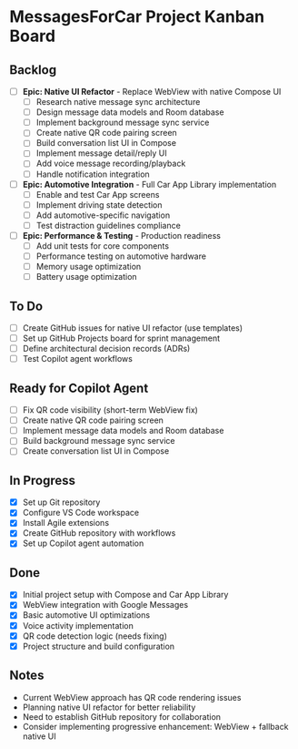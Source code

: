 # MessagesForCar Project Kanban Board

## Backlog
- [ ] **Epic: Native UI Refactor** - Replace WebView with native Compose UI
  - [ ] Research native message sync architecture
  - [ ] Design message data models and Room database
  - [ ] Implement background message sync service
  - [ ] Create native QR code pairing screen
  - [ ] Build conversation list UI in Compose
  - [ ] Implement message detail/reply UI
  - [ ] Add voice message recording/playback
  - [ ] Handle notification integration

- [ ] **Epic: Automotive Integration** - Full Car App Library implementation
  - [ ] Enable and test Car App screens
  - [ ] Implement driving state detection
  - [ ] Add automotive-specific navigation
  - [ ] Test distraction guidelines compliance

- [ ] **Epic: Performance & Testing** - Production readiness
  - [ ] Add unit tests for core components
  - [ ] Performance testing on automotive hardware
  - [ ] Memory usage optimization
  - [ ] Battery usage optimization

## To Do
- [ ] Create GitHub issues for native UI refactor (use templates)
- [ ] Set up GitHub Projects board for sprint management
- [ ] Define architectural decision records (ADRs)
- [ ] Test Copilot agent workflows

## Ready for Copilot Agent
- [ ] Fix QR code visibility (short-term WebView fix)
- [ ] Create native QR code pairing screen
- [ ] Implement message data models and Room database
- [ ] Build background message sync service
- [ ] Create conversation list UI in Compose

## In Progress
- [x] Set up Git repository
- [x] Configure VS Code workspace
- [x] Install Agile extensions
- [x] Create GitHub repository with workflows
- [x] Set up Copilot agent automation

## Done
- [x] Initial project setup with Compose and Car App Library
- [x] WebView integration with Google Messages
- [x] Basic automotive UI optimizations
- [x] Voice activity implementation
- [x] QR code detection logic (needs fixing)
- [x] Project structure and build configuration

## Notes
- Current WebView approach has QR code rendering issues
- Planning native UI refactor for better reliability
- Need to establish GitHub repository for collaboration
- Consider implementing progressive enhancement: WebView + fallback native UI
